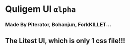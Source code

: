 # Quligem UI ``αlpha``
### Made By Piterator, Bohanjun, ForkKILLET...
## The Litest UI, which is **only 1 css file**!!!
